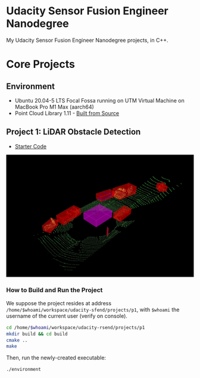 # Udacity Sensor Fusion Engineer Nanodegree

My Udacity Sensor Fusion Engineer Nanodegree projects, in C++.

# Core Projects

## Environment

* Ubuntu 20.04-5 LTS Focal Fossa running on UTM Virtual Machine on MacBook Pro M1 Max (aarch64)
* Point Cloud Library 1.11 - [Built from Source](https://pcl.readthedocs.io/projects/tutorials/en/latest/compiling_pcl_posix.html#stable)

## Project 1: LiDAR Obstacle Detection

* [Starter Code](https://github.com/udacity/SFND_Lidar_Obstacle_Detection)

![KD-Tree 3d](./projects/p1/img/img2.gif)

### How to Build and Run the Project

We suppose the project resides at address `/home/$whoami/workspace/udacity-sfend/projects/p1`, with `$whoami` the username of the current user (verify on console).

```bash
cd /home/$whoami/workspace/udacity-rsend/projects/p1
mkdir build && cd build
cmake ..
make
```

Then, run the newly-created executable:

```bash
./environment
```
